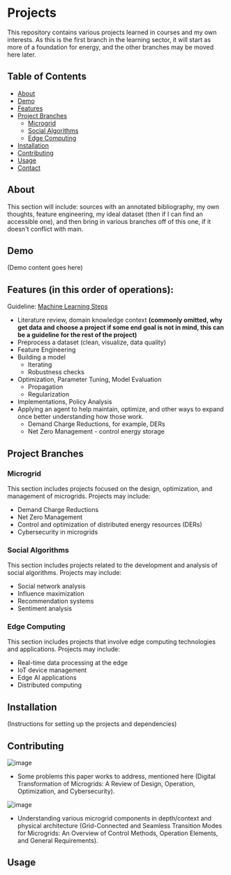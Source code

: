 # Projects

This repository contains various projects learned in courses and my own interests. As this is the first branch in the learning sector, it will start as more of a foundation for energy, and the other branches may be moved here later.

## Table of Contents

- [About](#about)
- [Demo](#demo)
- [Features](#features)
- [Project Branches](#project-branches)
  - [Microgrid](#microgrid)
  - [Social Algorithms](#social-algorithms)
  - [Edge Computing](#edge-computing)
- [Installation](#installation)
- [Contributing](#contributing)
- [Usage](#usage)
- [Contact](#contact)

## About

This section will include: sources with an annotated bibliography, my own thoughts, feature engineering, my ideal dataset (then if I can find an accessible one), and then bring in various branches off of this one, if it doesn't conflict with main.

## Demo

(Demo content goes here)

## Features (in this order of operations):

Guideline: [Machine Learning Steps](https://www.simplilearn.com/tutorials/machine-learning-tutorial/machine-learning-steps)

- Literature review, domain knowledge context **(commonly omitted, why get data and choose a project if some end goal is not in mind, this can be a guideline for the rest of the project)**
- Preprocess a dataset (clean, visualize, data quality)
- Feature Engineering
- Building a model
  - Iterating
  - Robustness checks
- Optimization, Parameter Tuning, Model Evaluation
  - Propagation
  - Regularization
- Implementations, Policy Analysis
- Applying an agent to help maintain, optimize, and other ways to expand once better understanding how those work.
  - Demand Charge Reductions, for example, DERs
  - Net Zero Management - control energy storage

## Project Branches

### Microgrid

This section includes projects focused on the design, optimization, and management of microgrids. Projects may include:
- Demand Charge Reductions
- Net Zero Management
- Control and optimization of distributed energy resources (DERs)
- Cybersecurity in microgrids

### Social Algorithms

This section includes projects related to the development and analysis of social algorithms. Projects may include:
- Social network analysis
- Influence maximization
- Recommendation systems
- Sentiment analysis

### Edge Computing

This section includes projects that involve edge computing technologies and applications. Projects may include:
- Real-time data processing at the edge
- IoT device management
- Edge AI applications
- Distributed computing

## Installation

(Instructions for setting up the projects and dependencies)

## Contributing

![image](https://github.com/EthanNorton/Learning/assets/86625413/dda6306e-1b4c-49e1-a44c-cf1602114b81)
- Some problems this paper works to address, mentioned here (Digital Transformation of Microgrids: A Review of Design, Operation, Optimization, and Cybersecurity).

![image](https://github.com/EthanNorton/Learning/assets/86625413/cc05e56d-7b1e-46bb-a949-955e18acd482)
- Understanding various microgrid components in depth/context and physical architecture (Grid-Connected and Seamless Transition Modes for Microgrids: An Overview of Control Methods, Operation Elements, and General Requirements).

## Usage




